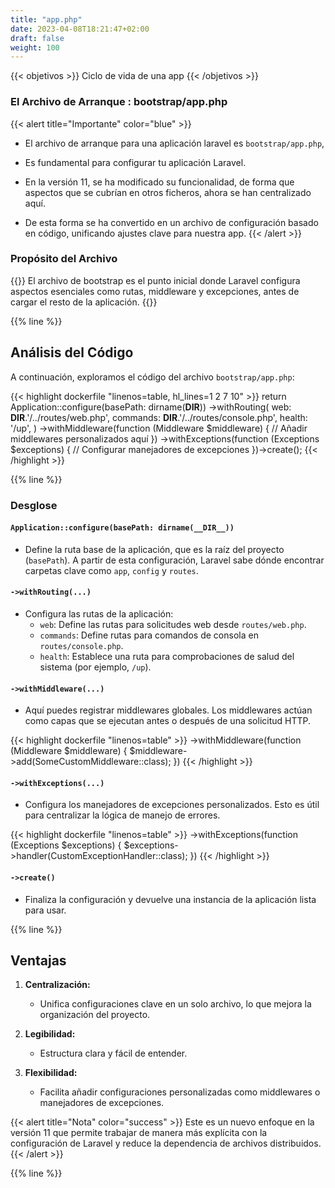 ```yaml
---
title: "app.php"
date: 2023-04-08T18:21:47+02:00
draft: false
weight: 100
---
```

{{< objetivos  >}}
Ciclo de vida de una app 
{{< /objetivos >}}

### El Archivo de Arranque : bootstrap/app.php

{{< alert title="Importante" color="blue" >}}
* El archivo de arranque para una aplicación laravel es  `bootstrap/app.php`,
* Es fundamental para configurar tu aplicación Laravel. 

* En la versión 11, se ha modificado su funcionalidad, de forma que aspectos que se cubrían en otros ficheros, ahora se han centralizado aquí.
* De esta forma se ha convertido en un archivo de configuración basado en código, unificando ajustes clave para nuestra app.
{{< /alert >}}

### Propósito del Archivo

{{<definicion title="Bootstrap" icon="fas fa-layer-group" >}}
El archivo de bootstrap es el punto inicial donde Laravel configura aspectos esenciales como rutas, middleware y excepciones, antes de cargar el resto de la aplicación.
{{</definicion>}}

{{% line %}}

## Análisis del Código

A continuación, exploramos el código del archivo `bootstrap/app.php`:

{{< highlight dockerfile "linenos=table, hl_lines=1 2 7 10" >}}
return Application::configure(basePath: dirname(__DIR__))
->withRouting(
web: __DIR__.'/../routes/web.php',
commands: __DIR__.'/../routes/console.php',
health: '/up',
)
->withMiddleware(function (Middleware $middleware) {
// Añadir middlewares personalizados aquí
})
->withExceptions(function (Exceptions $exceptions) {
// Configurar manejadores de excepciones
})->create();
{{< /highlight >}}

{{% line %}}

### Desglose

#### `Application::configure(basePath: dirname(__DIR__))`
- Define la ruta base de la aplicación, que es la raíz del proyecto (`basePath`). A partir de esta configuración, Laravel sabe dónde encontrar carpetas clave como `app`, `config` y `routes`.

#### `->withRouting(...)`
- Configura las rutas de la aplicación:
	- `web`: Define las rutas para solicitudes web desde `routes/web.php`.
	- `commands`: Define rutas para comandos de consola en `routes/console.php`.
	- `health`: Establece una ruta para comprobaciones de salud del sistema (por ejemplo, `/up`).

#### `->withMiddleware(...)`
- Aquí puedes registrar middlewares globales. Los middlewares actúan como capas que se ejecutan antes o después de una solicitud HTTP.

{{< highlight dockerfile "linenos=table" >}}
->withMiddleware(function (Middleware $middleware) {
$middleware->add(SomeCustomMiddleware::class);
})
{{< /highlight >}}

#### `->withExceptions(...)`
- Configura los manejadores de excepciones personalizados. Esto es útil para centralizar la lógica de manejo de errores.

{{< highlight dockerfile "linenos=table" >}}
->withExceptions(function (Exceptions $exceptions) {
$exceptions->handler(CustomExceptionHandler::class);
})
{{< /highlight >}}

#### `->create()`
- Finaliza la configuración y devuelve una instancia de la aplicación lista para usar.

{{% line %}}

## Ventajas

1. **Centralización:**
	- Unifica configuraciones clave en un solo archivo, lo que mejora la organización del proyecto.

2. **Legibilidad:**
	- Estructura clara y fácil de entender.

3. **Flexibilidad:**
	- Facilita añadir configuraciones personalizadas como middlewares o manejadores de excepciones.

{{< alert title="Nota" color="success" >}}
Este es un nuevo enfoque en la versión 11 que  permite trabajar de manera más explícita con la configuración de Laravel y reduce la dependencia de archivos distribuidos.
{{< /alert >}}

{{% line %}}



